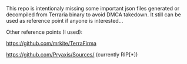 This repo is intentionaly missing some important json files generated or decompiled from Terraria binary to avoid DMCA takedown.
It still can be used as reference point if anyone is interested...


Other reference points (I used):

https://github.com/mrkite/TerraFirma

https://github.com/Pryaxis/Sources/ (currently RIP[*])